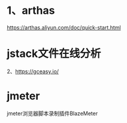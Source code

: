 # 1、arthas
https://arthas.aliyun.com/doc/quick-start.html


# jstack文件在线分析
2、https://gceasy.io/

# jmeter
jmeter浏览器脚本录制插件BlazeMeter